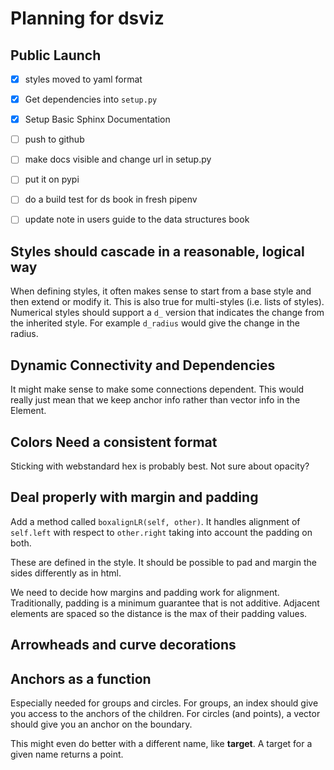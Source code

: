 # Planning for dsviz

## Public Launch

- [x] styles moved to yaml format
- [x] Get dependencies into `setup.py`
- [x] Setup Basic Sphinx Documentation
- [ ] push to github
- [ ] make docs visible and change url in setup.py
- [ ] put it on pypi
- [ ] do a build test for ds book in fresh pipenv
- [ ] update note in users guide to the data structures book


## Styles should cascade in a reasonable, logical way

When defining styles, it often makes sense to start from a base style and then extend or modify it.
This is also true for multi-styles (i.e. lists of styles).
Numerical styles should support a `d_` version that indicates the change from the inherited style.  For example `d_radius` would give the change in the radius.

## Dynamic Connectivity and Dependencies

It might make sense to make some connections dependent.
This would really just mean that we keep anchor info rather than vector info in the Element.


## Colors Need a consistent format

Sticking with webstandard hex is probably best.
Not sure about opacity?

## Deal properly with margin and padding

Add a method called `boxalignLR(self, other)`.
It handles alignment of `self.left` with respect to `other.right` taking into account the padding on both.

These are defined in the style.
It should be possible to pad and margin the sides differently as in html.

We need to decide how margins and padding work for alignment.
Traditionally, padding is a minimum guarantee that is not additive.
Adjacent elements are spaced so the distance is the max of their padding values.

## Arrowheads and curve decorations

## Anchors as a function

Especially needed for groups and circles.
For groups, an index should give you access to the anchors of the children.
For circles (and points), a vector should give you an anchor on the boundary.

This might even do better with a different name, like **target**.
A target for a given name returns a point.
